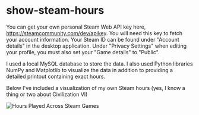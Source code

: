 # show-steam-hours

You can get your own personal Steam Web API key here, https://steamcommunity.com/dev/apikey. You will need this key to fetch your account information. Your Steam ID can be found under "Account details" in the desktop application. Under "Privacy Settings" when editing your profile, you must also set your "Game details" to "Public".

I used a local MySQL database to store the data. I also used Python libraries NumPy and Matplotlib to visualize the data in addition to providing a detailed printout containing exact hours.

Below I've included a visualization of my own Steam hours (yes, I know a thing or two about Civilization VI)

![Hours Played Across Steam Games](https://github.com/kuharski/show-steam-hours/assets/98782228/d81b75f5-cdf1-41fe-bf4e-98dbf10b75a7)
